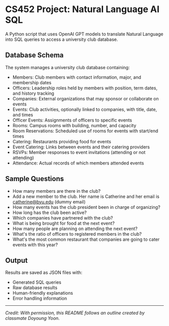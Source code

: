 # CS452 Project: Natural Language AI SQL
A Python script that uses OpenAI GPT models to translate Natural Language into SQL queries to access a university club database. 

## Database Schema
The system manages a university club database containing:

- Members: Club members with contact information, major, and membership dates
- Officers: Leadership roles held by members with position, term dates, and history tracking
- Companies: External organizations that may sponsor or collaborate on events
- Events: Club activities, optionally linked to companies, with title, date, and times
- Officer Events: Assignments of officers to specific events
- Rooms: Campus rooms with building, number, and capacity
- Room Reservations: Scheduled use of rooms for events with start/end times
- Catering: Restaurants providing food for events
- Event Catering: Links between events and their catering providers
- RSVPs: Member responses to event invitations (attending or not attending)
- Attendance: Actual records of which members attended events

## Sample Questions
* How many members are there in the club?
* Add a new member to the club. Her name is Catherine and her email is [catherine@byu.edu]() (dummy email)
* How many events has the club president been in charge of organizing?
* How long has the club been active?
* Which companies have partnered with the club?
* What is being brought for food at the next event?
* How many people are planning on attending the next event?
* What's the ratio of officers to registered members in the club?
* What's the most common restaurant that companies are going to cater events with this year?


## Output
Results are saved as JSON files with:

- Generated SQL queries
- Raw database results
- Human-friendly explanations
- Error handling information

--- 
_Credit: With permission, this README follows an outline created by classmate Doyoung Yoon._
